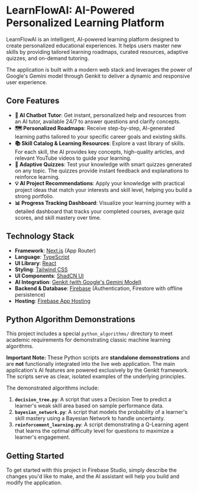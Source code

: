 
# LearnFlowAI: AI-Powered Personalized Learning Platform

LearnFlowAI is an intelligent, AI-powered learning platform designed to create personalized educational experiences. It helps users master new skills by providing tailored learning roadmaps, curated resources, adaptive quizzes, and on-demand tutoring.

The application is built with a modern web stack and leverages the power of Google's Gemini model through Genkit to deliver a dynamic and responsive user experience.

## Core Features

-   **🤖 AI Chatbot Tutor**: Get instant, personalized help and resources from an AI tutor, available 24/7 to answer questions and clarify concepts.
-   **🗺️ Personalized Roadmaps**: Receive step-by-step, AI-generated learning paths tailored to your specific career goals and existing skills.
-   **📚 Skill Catalog & Learning Resources**: Explore a vast library of skills. For each skill, the AI provides key concepts, high-quality articles, and relevant YouTube videos to guide your learning.
-   **🧠 Adaptive Quizzes**: Test your knowledge with smart quizzes generated on any topic. The quizzes provide instant feedback and explanations to reinforce learning.
-   **💡 AI Project Recommendations**: Apply your knowledge with practical project ideas that match your interests and skill level, helping you build a strong portfolio.
-   **📊 Progress Tracking Dashboard**: Visualize your learning journey with a detailed dashboard that tracks your completed courses, average quiz scores, and skill mastery over time.

## Technology Stack

-   **Framework**: [Next.js](https://nextjs.org/) (App Router)
-   **Language**: [TypeScript](https://www.typescriptlang.org/)
-   **UI Library**: [React](https://reactjs.org/)
-   **Styling**: [Tailwind CSS](https://tailwindcss.com/)
-   **UI Components**: [ShadCN UI](https://ui.shadcn.com/)
-   **AI Integration**: [Genkit (with Google's Gemini Model)](https://firebase.google.com/docs/genkit)
-   **Backend & Database**: [Firebase](https://firebase.google.com/) (Authentication, Firestore with offline persistence)
-   **Hosting**: [Firebase App Hosting](https://firebase.google.com/docs/app-hosting)

## Python Algorithm Demonstrations

This project includes a special `python_algorithms/` directory to meet academic requirements for demonstrating classic machine learning algorithms.

**Important Note:** These Python scripts are **standalone demonstrations** and are **not** functionally integrated into the live web application. The main application's AI features are powered exclusively by the Genkit framework. The scripts serve as clear, isolated examples of the underlying principles.

The demonstrated algorithms include:

1.  **`decision_tree.py`**: A script that uses a Decision Tree to predict a learner's weak skill area based on sample performance data.
2.  **`bayesian_network.py`**: A script that models the probability of a learner's skill mastery using a Bayesian Network to handle uncertainty.
3.  **`reinforcement_learning.py`**: A script demonstrating a Q-Learning agent that learns the optimal difficulty level for questions to maximize a learner's engagement.

## Getting Started

To get started with this project in Firebase Studio, simply describe the changes you'd like to make, and the AI assistant will help you build and modify the application.

